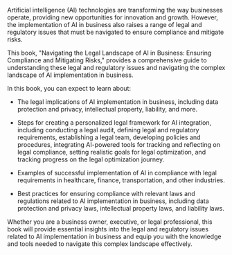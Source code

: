 
Artificial intelligence (AI) technologies are transforming the way businesses operate, providing new opportunities for innovation and growth. However, the implementation of AI in business also raises a range of legal and regulatory issues that must be navigated to ensure compliance and mitigate risks.

This book, "Navigating the Legal Landscape of AI in Business: Ensuring Compliance and Mitigating Risks," provides a comprehensive guide to understanding these legal and regulatory issues and navigating the complex landscape of AI implementation in business.

In this book, you can expect to learn about:

* The legal implications of AI implementation in business, including data protection and privacy, intellectual property, liability, and more.

* Steps for creating a personalized legal framework for AI integration, including conducting a legal audit, defining legal and regulatory requirements, establishing a legal team, developing policies and procedures, integrating AI-powered tools for tracking and reflecting on legal compliance, setting realistic goals for legal optimization, and tracking progress on the legal optimization journey.

* Examples of successful implementation of AI in compliance with legal requirements in healthcare, finance, transportation, and other industries.

* Best practices for ensuring compliance with relevant laws and regulations related to AI implementation in business, including data protection and privacy laws, intellectual property laws, and liability laws.

Whether you are a business owner, executive, or legal professional, this book will provide essential insights into the legal and regulatory issues related to AI implementation in business and equip you with the knowledge and tools needed to navigate this complex landscape effectively.
